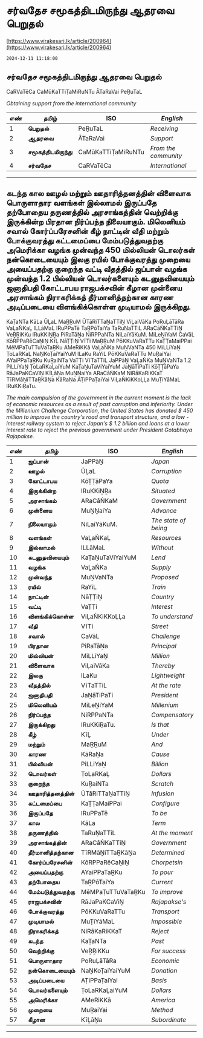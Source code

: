 # சர்வதேச சமூகத்திடமிருந்து ஆதரவை பெறுதல்

[https://www.virakesari.lk/article/200964](https://www.virakesari.lk/article/200964)

`2024-12-11 11:18:00`

## சர்வதேச சமூகத்திடமிருந்து ஆதரவை பெறுதல்

CaRVaTēCa CaMūKaTTiṬaMiRuNTu ĀTaRaVai PeṞuTaL

*Obtaining support from the international community*

எண்|**தமிழ்**|ISO|*English*
---|---|---|---
1|**பெறுதல்**|PeṞuTaL|*Receiving*
2|**ஆதரவை**|ĀTaRaVai|*Support*
3|**சமூகத்திடமிருந்து**|CaMūKaTTiṬaMiRuNTu|*From the community*
4|**சர்வதேச**|CaRVaTēCa|*International*

---

## கடந்த கால ஊழல் மற்றும் ஊதாரித்தனத்தின் விளைவாக பொருளாதார வளங்கள் இல்லாமல் இருப்பதே தற்போதைய தருணத்தில் அரசாங்கத்தின் வெற்றிக்கு இருக்கின்ற பிரதான நிர்ப்பந்த நிலையாகும். மிலெனியம் சவால் கோர்ப்பரேசனின் கீழ் நாட்டின் வீதி மற்றும் போக்குவரத்து கட்டமைப்பை மேம்படுத்துவதற்கு அமெரிக்கா வழங்க முன்வந்த 450 மில்லியன் டொலர்கள் நன்கொடையையும் இலகு ரயில் போக்குவரத்து முறையை அயைப்பதற்கு குறைந்த வட்டி வீதத்தில் ஜப்பான் வழங்க முன்வந்த 1.2 பில்லியன் டொலர்களையும் கடனுதவியையும் ஜனாதிபதி கோட்டாபய ராஜபக்சவின் கீழான முன்னைய அரசாங்கம் நிராகரிக்கத் தீர்மானித்தற்கான காரண அடிப்படையை விளங்கிக்கொள்ள முடியாமல் இருக்கிறது.

KaṬaNTa KāLa ŪḺaL MaṞṞuM ŪTāRiTTaṈaTTiṈ ViḶaiVāKa PoRuḶāTāRa VaḶaṄKaḶ ILLāMaL IRuPPaTē TaṞPōTaiYa TaRuṆaTTiL ARaCāṄKaTTiṈ VeṞṞiKKu IRuKKiṈṞa PiRaTāṈa NiRPPaNTa NiLaiYāKuM. MiLeṈiYaM CaVāL KōRPPaRēCaṈiṈ KīḺ NāṬṬiṈ VīTi MaṞṞuM PōKKuVaRaTTu KaṬṬaMaiPPai MēMPaṬuTTuVaTaṞKu AMeRiKKā VaḺaṄKa MuṈVaNTa 450 MiLLiYaṈ ṬoLaRKaḶ NaṈKoṬaiYaiYuM ILaKu RaYiL PōKKuVaRaTTu MuṞaiYai AYaiPPaTaṞKu KuṞaiNTa VaṬṬi VīTaTTiL JaPPāṈ VaḺaṄKa MuṈVaNTa 1.2 PiLLiYaṈ ṬoLaRKaḶaiYuM KaṬaṈuTaViYaiYuM JaṈāTiPaTi KōṬṬāPaYa RāJaPaKCaViṈ KīḺāṈa MuṈṈaiYa ARaCāṄKaM NiRāKaRiKKaT TīRMāṈiTTaṞKāṈa KāRaṆa AṬiPPaṬaiYai ViḶaṄKiKKoḶḶa MuṬiYāMaL IRuKKiṞaTu.

*The main compulsion of the government in the current moment is the lack of economic resources as a result of past corruption and inferiority. Under the Millenium Challenge Corporation, the United States has donated $ 450 million to improve the country's road and transport structure, and a low -interest railway system to reject Japan's $ 1.2 billion and loans at a lower interest rate to reject the previous government under President Gotabhaya Rajapakse.*

எண்|**தமிழ்**|ISO|*English*
---|---|---|---
1|**ஜப்பான்**|JaPPāṈ|*Japan*
2|**ஊழல்**|ŪḺaL|*Corruption*
3|**கோட்டாபய**|KōṬṬāPaYa|*Quota*
4|**இருக்கின்ற**|IRuKKiṈṞa|*Situated*
5|**அரசாங்கம்**|ARaCāṄKaM|*Government*
6|**முன்னைய**|MuṈṈaiYa|*Advance*
7|**நிலையாகும்**|NiLaiYāKuM.|*The state of being*
8|**வளங்கள்**|VaḶaṄKaḶ|*Resources*
9|**இல்லாமல்**|ILLāMaL|*Without*
10|**கடனுதவியையும்**|KaṬaṈuTaViYaiYuM|*Lend*
11|**வழங்க**|VaḺaṄKa|*Supply*
12|**முன்வந்த**|MuṈVaNTa|*Proposed*
13|**ரயில்**|RaYiL|*Train*
14|**நாட்டின்**|NāṬṬiṈ|*Country*
15|**வட்டி**|VaṬṬi|*Interest*
16|**விளங்கிக்கொள்ள**|ViḶaṄKiKKoḶḶa|*To understand*
17|**வீதி**|VīTi|*Street*
18|**சவால்**|CaVāL|*Challenge*
19|**பிரதான**|PiRaTāṈa|*Principal*
20|**மில்லியன்**|MiLLiYaṈ|*Million*
21|**விளைவாக**|ViḶaiVāKa|*Thereby*
22|**இலகு**|ILaKu|*Lightweight*
23|**வீதத்தில்**|VīTaTTiL|*At the rate*
24|**ஜனாதிபதி**|JaṈāTiPaTi|*President*
25|**மிலெனியம்**|MiLeṈiYaM|*Millenium*
26|**நிர்ப்பந்த**|NiRPPaNTa|*Compensatory*
27|**இருக்கிறது**|IRuKKiṞaTu.|*Is that*
28|**கீழ்**|KīḺ|*Under*
29|**மற்றும்**|MaṞṞuM|*And*
30|**காரண**|KāRaṆa|*Cause*
31|**பில்லியன்**|PiLLiYaṈ|*Billion*
32|**டொலர்கள்**|ṬoLaRKaḶ|*Dollars*
33|**குறைந்த**|KuṞaiNTa|*Scratch*
34|**ஊதாரித்தனத்தின்**|ŪTāRiTTaṈaTTiṈ|*Infusion*
35|**கட்டமைப்பை**|KaṬṬaMaiPPai|*Configure*
36|**இருப்பதே**|IRuPPaTē|*To be*
37|**கால**|KāLa|*Term*
38|**தருணத்தில்**|TaRuṆaTTiL|*At the moment*
39|**அரசாங்கத்தின்**|ARaCāṄKaTTiṈ|*Government*
40|**தீர்மானித்தற்கான**|TīRMāṈiTTaṞKāṈa|*Determined*
41|**கோர்ப்பரேசனின்**|KōRPPaRēCaṈiṈ|*Chorpetsin*
42|**அயைப்பதற்கு**|AYaiPPaTaṞKu|*To pour*
43|**தற்போதைய**|TaṞPōTaiYa|*Current*
44|**மேம்படுத்துவதற்கு**|MēMPaṬuTTuVaTaṞKu|*To improve*
45|**ராஜபக்சவின்**|RāJaPaKCaViṈ|*Rajapakse's*
46|**போக்குவரத்து**|PōKKuVaRaTTu|*Transport*
47|**முடியாமல்**|MuṬiYāMaL|*Impossible*
48|**நிராகரிக்கத்**|NiRāKaRiKKaT|*Reject*
49|**கடந்த**|KaṬaNTa|*Past*
50|**வெற்றிக்கு**|VeṞṞiKKu|*For success*
51|**பொருளாதார**|PoRuḶāTāRa|*Economic*
52|**நன்கொடையையும்**|NaṈKoṬaiYaiYuM|*Donation*
53|**அடிப்படையை**|AṬiPPaṬaiYai|*Basis*
54|**டொலர்களையும்**|ṬoLaRKaḶaiYuM|*Dollars*
55|**அமெரிக்கா**|AMeRiKKā|*America*
56|**முறையை**|MuṞaiYai|*Method*
57|**கீழான**|KīḺāṈa|*Subordinate*

---
